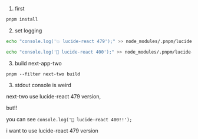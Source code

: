 1. first

```bash
pnpm install
```

2. set logging

```bash
echo "console.log('💥 lucide-react 479');" >> node_modules/.pnpm/lucide-react@0.479.0_react@19.1.0/node_modules/lucide-react/dist/esm/icons/camera.js

echo "console.log('🌈 lucide-react 400');" >> node_modules/.pnpm/lucide-react@0.400.0_react@19.1.0/node_modules/lucide-react/dist/esm/icons/camera.js
```

3. build next-app-two

```pnpm
pnpm --filter next-two build
```

3. stdout console is weird

next-two use lucide-react 479 version,

but!!

you can see `console.log('🌈 lucide-react 400!!');`

i want to use lucide-react 479 version
